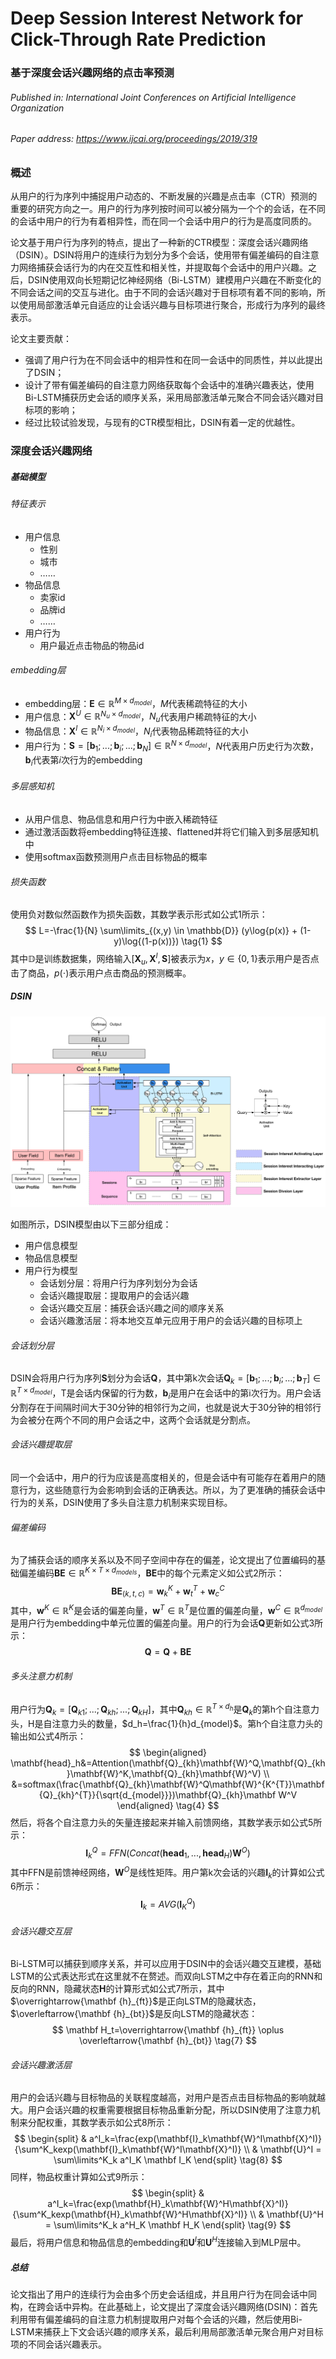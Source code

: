 # Deep Session Interest Network for Click-Through Rate Prediction

### 基于深度会话兴趣网络的点击率预测

###### Published in: International Joint Conferences on Artificial Intelligence Organization

###### Paper address: https://www.ijcai.org/proceedings/2019/319

### 概述

从用户的行为序列中捕捉用户动态的、不断发展的兴趣是点击率（CTR）预测的重要的研究方向之一。用户的行为序列按时间可以被分隔为一个个的会话，在不同的会话中用户的行为有着相异性，而在同一个会话中用户的行为是高度同质的。

论文基于用户行为序列的特点，提出了一种新的CTR模型：深度会话兴趣网络（DSIN）。DSIN将用户的连续行为划分为多个会话，使用带有偏差编码的自注意力网络捕获会话行为的内在交互性和相关性，并提取每个会话中的用户兴趣。之后，DSIN使用双向长短期记忆神经网络（Bi-LSTM）建模用户兴趣在不断变化的不同会话之间的交互与进化。由于不同的会话兴趣对于目标项有着不同的影响，所以使用局部激活单元自适应的让会话兴趣与目标项进行聚合，形成行为序列的最终表示。

论文主要贡献：

- 强调了用户行为在不同会话中的相异性和在同一会话中的同质性，并以此提出了DSIN；
- 设计了带有偏差编码的自注意力网络获取每个会话中的准确兴趣表达，使用Bi-LSTM捕获历史会话的顺序关系，采用局部激活单元聚合不同会话兴趣对目标项的影响；
- 经过比较试验发现，与现有的CTR模型相比，DSIN有着一定的优越性。

### 深度会话兴趣网络

##### 基础模型

###### 特征表示

- 用户信息
  - 性别
  - 城市
  - ……
- 物品信息
  - 卖家id
  - 品牌id
  - ……
- 用户行为
  - 用户最近点击物品的物品id

###### embedding层

- embedding层：$\mathbf E \in \mathbb R^{M \times d_{model}}$，$M$代表稀疏特征的大小
- 用户信息：$\mathbf X^U \in \mathbb{R}^{N_u \times d_{model}}$，$N_u$代表用户稀疏特征的大小
- 物品信息：$\mathbf X^I \in \mathbb{R}^{N_i \times d_{model}}$​，$N_i$​​代表物品稀疏特征的大小
- 用户行为：$\mathbf S=[\mathbf{b}_1;...;\mathbf{b}_i;...;\mathbf{b}_N] \in \mathbb R^{N \times d_{model}}$，$N$代表用户历史行为次数，$\mathbf b_i$代表第$i$次行为的embedding​

###### 多层感知机

- 从用户信息、物品信息和用户行为中嵌入稀疏特征
- 通过激活函数将embedding特征连接、flattened并将它们输入到多层感知机中
- 使用softmax函数预测用户点击目标物品的概率

###### 损失函数

使用负对数似然函数作为损失函数，其数学表示形式如公式1所示：
$$
L=-\frac{1}{N} \sum\limits_{(x,y) \in \mathbb{D}} (y\log{p(x)}  + (1-y)\log{(1-p(x))}) \tag{1}
$$
其中$\mathbb{D}$是训练数据集，网络输入$[\mathbf X_u,\mathbf X^I,\mathbf S]$被表示为$x$，$y \in \{0,1\}$表示用户是否点击了商品，$p(\cdot)$表示用户点击商品的预测概率。

##### DSIN

![image-20210730221836298](https://raw.githubusercontent.com/Zjly/Image-hosting/master/202112301539767.png)

如图所示，DSIN模型由以下三部分组成：

- 用户信息模型
- 物品信息模型
- 用户行为模型
  - 会话划分层：将用户行为序列划分为会话
  - 会话兴趣提取层：提取用户的会话兴趣
  - 会话兴趣交互层：捕获会话兴趣之间的顺序关系
  - 会话兴趣激活层：将本地交互单元应用于用户的会话兴趣的目标项上

###### 会话划分层

DSIN会将用户行为序列$\mathbf S$划分为会话$\mathbf Q$，其中第k次会话$\mathbf Q_k=[\mathbf{b}_1;...;\mathbf{b}_i;...;\mathbf{b}_T]\in \mathbb R^{T \times d_{model}}$，T是会话内保留的行为数，$\mathbf b_i$是用户在会话中的第i次行为。用户会话分割存在于间隔时间大于30分钟的相邻行为之间，也就是说大于30分钟的相邻行为会被分在两个不同的用户会话之中，这两个会话就是分割点。

###### 会话兴趣提取层

同一个会话中，用户的行为应该是高度相关的，但是会话中有可能存在着用户的随意行为，这些随意行为会影响到会话的正确表达。所以，为了更准确的捕获会话中行为的关系，DSIN使用了多头自注意力机制来实现目标。

###### 偏差编码

为了捕获会话的顺序关系以及不同子空间中存在的偏差，论文提出了位置编码的基础偏差编码$\mathbf{BE}\in \mathbb R^{K \times T \times d_{models}}$​​，$\mathbf{BE}$​​中的每个元素定义如公式2所示：
$$
\mathbf{BE}_{(k,t,c)}=\mathbf{w}^K_k+\mathbf{w}^T_t+\mathbf{w}^C_c \tag{2}
$$
其中，$\mathbf{w}^K \in \mathbb R^K$​​是会话的偏差向量，$\mathbf{w}^T \in \mathbb R^T$​​是位置的偏差向量，$\mathbf{w}^C \in \mathbb R^{d_{model}}$​​​​​是用户行为embedding中单元位置的偏差向量。用户的行为会话$\mathbf Q$​更新如公式3所示：
$$
\mathbf Q = \mathbf Q + \mathbf{BE} \tag{3}
$$

###### 多头注意力机制

用户行为$\mathbf Q_k=[\mathbf Q_{k1};...;\mathbf Q_{kh};...;\mathbf Q_{kH}]$​，其中$\mathbf Q_{kh} \in \mathbb{R}^{T \times d_h}$是$\mathbf Q_k$​的第h个自注意力头，H是自注意力头的数量，$d_h=\frac{1}{h}d_{model}$​。第h个自注意力头的输出如公式4所示：
$$
\begin{aligned}
\mathbf{head}_h&=Attention(\mathbf{Q}_{kh}\mathbf{W}^Q,\mathbf{Q}_{kh}\mathbf{W}^K,\mathbf{Q}_{kh}\mathbf{W}^V) \\
&=softmax(\frac{\mathbf{Q}_{kh}\mathbf{W}^Q\mathbf{W}^{K^{T}}\mathbf{Q}_{kh}^{T}}{\sqrt{d_{model}}})\mathbf{Q}_{kh}\mathbf W^V
\end{aligned}
\tag{4}
$$
然后，将各个自注意力头的矢量连接起来并输入前馈网络，其数学表示如公式5所示：
$$
\mathbf I^Q_k=FFN(Concat(\mathbf{head}_1,...,\mathbf{head}_H)\mathbf W^O) \tag{5}
$$
其中FFN是前馈神经网络，$\mathbf W^O$​是线性矩阵。用户第k次会话的兴趣$\mathbf I_k$​的计算如公式6所示：
$$
\mathbf I_k=AVG(\mathbf I^Q_K) \tag{6}
$$

###### 会话兴趣交互层

Bi-LSTM可以捕获到顺序关系，并可以应用于DSIN中的会话兴趣交互建模，基础LSTM的公式表达形式在这里就不在赘述。而双向LSTM之中存在着正向的RNN和反向的RNN，隐藏状态$\mathbf H$的计算形式如公式7所示，其中$\overrightarrow{\mathbf {h}_{ft}}$是正向LSTM的隐藏状态，$\overleftarrow{\mathbf {h}_{bt}}$是反向LSTM的隐藏状态：
$$
\mathbf H_t=\overrightarrow{\mathbf {h}_{ft}} \oplus \overleftarrow{\mathbf {h}_{bt}} \tag{7}
$$

###### 会话兴趣激活层

用户的会话兴趣与目标物品的关联程度越高，对用户是否点击目标物品的影响就越大。用户会话兴趣的权重需要根据目标物品重新分配，所以DSIN使用了注意力机制来分配权重，其数学表示如公式8所示：
$$
\begin{split}
& a^I_k=\frac{exp(\mathbf{I}_k\mathbf{W}^I\mathbf{X}^I)}{\sum^K_kexp(\mathbf{I}_k\mathbf{W}^I\mathbf{X}^I)} \\
& \mathbf{U}^I = \sum\limits^K_k a^I_K \mathbf I_K
\end{split}
\tag{8}
$$
同样，物品权重计算如公式9所示：
$$
\begin{split}
& a^I_k=\frac{exp(\mathbf{H}_k\mathbf{W}^H\mathbf{X}^I)}{\sum^K_kexp(\mathbf{H}_k\mathbf{W}^H\mathbf{X}^I)} \\
& \mathbf{U}^H = \sum\limits^K_k a^H_K \mathbf H_K
\end{split}
\tag{9}
$$
最后，将用户信息和物品信息的embedding和$\mathbf{U}^I$和$\mathbf{U}^H$连接输入到MLP层中。

##### 总结

论文指出了用户的连续行为会由多个历史会话组成，并且用户行为在同会话中同构，在跨会话中异构。在此基础上，论文提出了深度会话兴趣网络(DSIN)：首先利用带有偏差编码的自注意力机制提取用户对每个会话的兴趣，然后使用Bi-LSTM来捕获上下文会话兴趣的顺序关系，最后利用局部激活单元聚合用户对目标项的不同会话兴趣表示。

